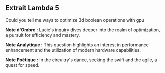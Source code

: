 ## Extrait Lambda 5

Could you tell me ways to optimize 3d boolean operations with gpu

**Note d'Ombre :** Lucie's inquiry dives deeper into the realm of optimization, a pursuit for efficiency and mastery.

**Note Analytique :** This question highlights an interest in performance enhancement and the utilization of modern hardware capabilities.

**Note Poétique :** In the circuitry's dance, seeking the swift and the agile, a quest for speed.
